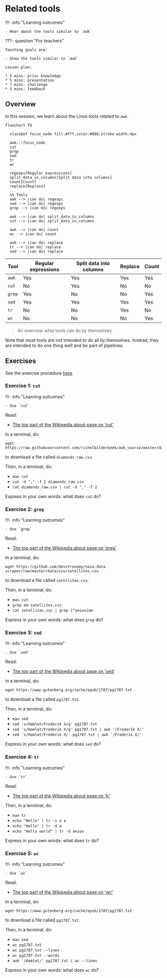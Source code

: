 # Related tools

!!!- info "Learning outcomes"

    - Hear about the tools similar to `awk`

???- question "For teachers"

    Teaching goals are:

    - Show the tools similar to `awk`

    Lesson plan:

    * 5 mins: prior knowledge
    * 5 mins: presentation
    * ? mins: challenge
    * 5 mins: feedback

## Overview

In this session, we learn about the Linux tools related to `awk`.

```mermaid
flowchart TD

  classDef focus_node fill:#fff,color:#000,stroke-width:4px

  awk:::focus_node
  cut
  grep
  sed
  tr
  wc

  regexps[Regular expressions]
  split_data_in_columns[Split data into columns]
  count[Count]
  replace[Replace]

  %% Tools
  awk --> |can do| regexps
  sed --> |can do| regexps
  grep --> |can do| regexps

  awk --> |can do| split_data_in_columns
  cut --> |can do| split_data_in_columns

  awk --> |can do| count
  wc --> |can do| count

  awk --> |can do| replace
  tr --> |can do| replace
  sed --> |can do| replace
```

Tool    |Regular expressions|Split data into columns|Replace|Count
--------|-------------------|-----------------------|-------|-----
`awk`   |Yes                |Yes                    |Yes    |Yes
`cut`   |No                 |Yes                    |No     |No
`grep`  |Yes                |No                     |No     |Yes
`sed`   |Yes                |Yes                    |Yes    |Yes
`tr`    |No                 |No                     |Yes    |No
`wc`    |No                 |No                     |No     |Yes

> An overview what tools can do by themselves.

Note that most tools are not intended to do all by themselves.
Instead, they are intended to do one thing well and be
part of pipelines.

## Exercises

See the exercise procedure [here](../misc/exercise_procedure.md).

### Exercise 1: `cut`

!!!- info "Learning outcomes"

    - Use `cut`

Read:

- [The top part of the Wikipedia about page on 'cut'](https://en.wikipedia.org/wiki/Cut_(Unix))

In a terminal, do:

```
wget https://raw.githubusercontent.com/richelbilderbeek/awk_course/master/data/diamonds_raw.csv
```

to download a file called `diamonds_raw.csv`.

Then, in a terminal, do:

- `man cut`
- `cut -d "," -f 2 diamonds_raw.csv`
- `cat diamonds_raw.csv | cut -d "," -f 2`

Express in your own words: what does `cut` do?

### Exercise 2: `grep`

!!!- info "Learning outcomes"

    - Use `grep`

Read:

- [The top part of the Wikipedia about page on 'grep'](https://en.wikipedia.org/wiki/Grep)

In a terminal, do:

```
wget https://github.com/devstronomy/nasa-data-scraper/raw/master/data/csv/satellites.csv
```

to download a file called `satellites.csv`.

Then, in a terminal, do:

- `man cut`
- `grep om satellites.csv`
- `cat satellites.csv | grep [^aeiou]om`

Express in your own words: what does `grep` do?

### Exercise 3: `sed`

!!!- info "Learning outcomes"

    - Use `sed`

Read:

- [The top part of the Wikipedia about page on 'sed'](https://en.wikipedia.org/wiki/Sed)

In a terminal, do:

```
wget https://www.gutenberg.org/cache/epub/1787/pg1787.txt
```

to download a file called `pg1787.txt`.

Then, in a terminal, do:

- `man sed`
- `sed 's/Hamlet/Frederik X/g' pg1787.txt`
- `sed 's/Hamlet/Frederik X/g' pg1787.txt | awk '/Frederik X/'`
- `sed 's/Hamlet/Frederik X/' pg1787.txt | awk '/Frederik X/'`

Express in your own words: what does `sed` do?

### Exercise 4: `tr`

!!!- info "Learning outcomes"

    - Use `tr`

Read:

- [The top part of the Wikipedia about page on 'tr'](https://en.wikipedia.org/wiki/Tr_(Unix))

Then, in a terminal, do:

- `man tr`
- `echo "Hello" | tr -s e a`
- `echo "Hello" | tr -d e`
- `echo "Hello world" | tr -d aeiou`

Express in your own words: what does `tr` do?

### Exercise 5: `wc`

!!!- info "Learning outcomes"

    - Use `wc`

Read:

- [The top part of the Wikipedia about page on 'wc'](https://en.wikipedia.org/wiki/Wc_(Unix))

In a terminal, do:

```
wget https://www.gutenberg.org/cache/epub/1787/pg1787.txt
```

to download a file called `pg1787.txt`.

Then, in a terminal, do:

- `man sed`
- `wc pg1787.txt`
- `wc pg1787.txt --lines`
- `wc pg1787.txt --words`
- `awk '/Hamlet/' pg1787.txt | wc --lines`

Express in your own words: what does `wc` do?

